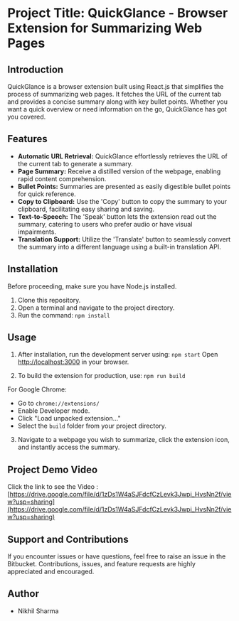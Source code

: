 # Project Title: QuickGlance - Browser Extension for Summarizing Web Pages

## Introduction
QuickGlance is a browser extension built using React.js that simplifies the process of summarizing web pages. It fetches the URL of the current tab and provides a concise summary along with key bullet points. Whether you want a quick overview or need information on the go, QuickGlance has got you covered.

## Features
- **Automatic URL Retrieval:** QuickGlance effortlessly retrieves the URL of the current tab to generate a summary.
- **Page Summary:** Receive a distilled version of the webpage, enabling rapid content comprehension.
- **Bullet Points:** Summaries are presented as easily digestible bullet points for quick reference.
- **Copy to Clipboard:** Use the 'Copy' button to copy the summary to your clipboard, facilitating easy sharing and saving.
- **Text-to-Speech:** The 'Speak' button lets the extension read out the summary, catering to users who prefer audio or have visual impairments.
- **Translation Support:** Utilize the 'Translate' button to seamlessly convert the summary into a different language using a built-in translation API.

## Installation
Before proceeding, make sure you have Node.js installed.

1. Clone this repository.
2. Open a terminal and navigate to the project directory.
3. Run the command: `npm install`

## Usage
1. After installation, run the development server using: `npm start`
Open [http://localhost:3000](http://localhost:3000) in your browser.

2. To build the extension for production, use: `npm run build`

For Google Chrome:
- Go to `chrome://extensions/`
- Enable Developer mode.
- Click "Load unpacked extension..."
- Select the `build` folder from your project directory.

3. Navigate to a webpage you wish to summarize, click the extension icon, and instantly access the summary.

## Project Demo Video
Click the link to see the Video : [https://drive.google.com/file/d/1zDs1W4aSJFdcfCzLevk3Jwpi_HvsNn2f/view?usp=sharing](https://drive.google.com/file/d/1zDs1W4aSJFdcfCzLevk3Jwpi_HvsNn2f/view?usp=sharing)

## Support and Contributions
If you encounter issues or have questions, feel free to raise an issue in the Bitbucket. Contributions, issues, and feature requests are highly appreciated and encouraged.

## Author
- Nikhil Sharma






